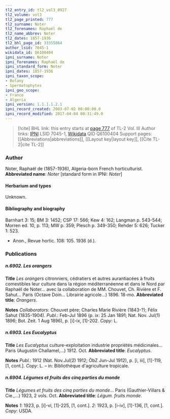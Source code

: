 ```yaml
---
tl2_entry_id: tl2_vol3_0927
tl2_volume: vol3
tl2_page_printed: 777
tl2_surname: Noter
tl2_forenames: Raphaël de
tl2_name_abbrev: Noter
tl2_dates: 1857-1936
tl2_bhl_page_id: 33355864
author_lsid: 7045-1
wikidata_id: Q6100404
ipni_surname: Noter
ipni_forenames: Raphaël de
ipni_standard_form: Noter
ipni_dates: 1857-1936
ipni_taxon_scope: 
- Botany
- Spermatophytes
ipni_geo_scope: 
- France
- Algeria
ipni_version: 1.1.1.1.2.1
ipni_record_created: 2003-07-02 00:00:00.0
ipni_record_modified: 2017-04-04 00:31:49.0
---
```


> [!cite] BHL link: this entry starts at [page 777](https://www.biodiversitylibrary.org/page/33355864) of TL-2 Vol. III
> Author links: [IPNI](https://www.ipni.org/a/7045-1) LSID 7045-1, [Wikidata](https://www.wikidata.org/wiki/Q6100404) QID Q6100404
> Support pages: [[Abbreviations|abbreviations]], [[Layout key|layout key]], [[Cite TL-2|cite TL-2]]

### Author

Noter, Raphaël de (1857-1936), Algeria-born French horticulturist. 
**Abbreviated name**: *Noter* \[standard form in IPNI: *Noter*\]

#### Herbarium and types

Unknown.

#### Bibliography and biography

Barnhart 3: 15; BM 3: 1452; CSP 17: 566; Kew 4: 162; Langman p. 543-544; Morren ed. 10, p. 113; MW p. 359; Plesch p. 349-350; Rehder 5: 626; Tucker 1: 523.
- Anon., Revue hortic. 108: 105. 1936 (d.).

### Publications

##### n.6902. Les orangers

**Title**
*Les orangers* citronniers, cédratiers et autres aurantiacées à fruits comestibles leur culture dans la région méditerranéenne et dans le Nord par Raphaël de Noter... avec la collaboration de MM. Chouvet, Ch. Rivière et F. Sahut... Paris (Octave Doin... Librairie agricole...) 1896. 18-mo.
**Abbreviated title**: *Orangers*.

**Notes**
*Collaborators*: Chouvet père; Charles Marie Rivière (1843-?); Félix Sahut (1835-1904).
*Publ*.: Feb-Jul 1896 (p. ix: 25 Jan 1891; Nat. Nov. Jul(1) 1896; Bot. Zeit. 1 Aug 1896), p. \[i\]-ix, \[1\]-202. *Copy*: L.

##### n.6903. Les Eucalyptus

**Title**
*Les Eucalyptus* culture-exploitation industrie propriétés médicinales... Paris (Augustin Challamel,...) 1912. Oct.
**Abbreviated title**: *Eucalyptus*.

**Notes**
*Publ*.: 1912 (Nat. Nov.Jul(2) 1912; ÖbZ Jun-Jul 1912), p. \[i, iii\], \[1\]-119, \[1, cont.\]. *Copy*: L. – in: Bibliothèque d'agriculture tropicale.

##### n.6904. Légumes et fruits des cinq parties du monde

**Title**
*Légumes et fruits des cinq parties du monde*... Paris (Gauthier-Villars & Cie.,...) 1923, 2 vols. Oct.
**Abbreviated title**: *Légum. fruits monde*.

**Notes**
*1*: 1923, p. \[i\]-vi, \[1\]-225, \[1, cont.\].
*2*: 1923, p. \[i-iv\], \[1\]-136, \[1, cont.\].
*Copy*: USDA.

